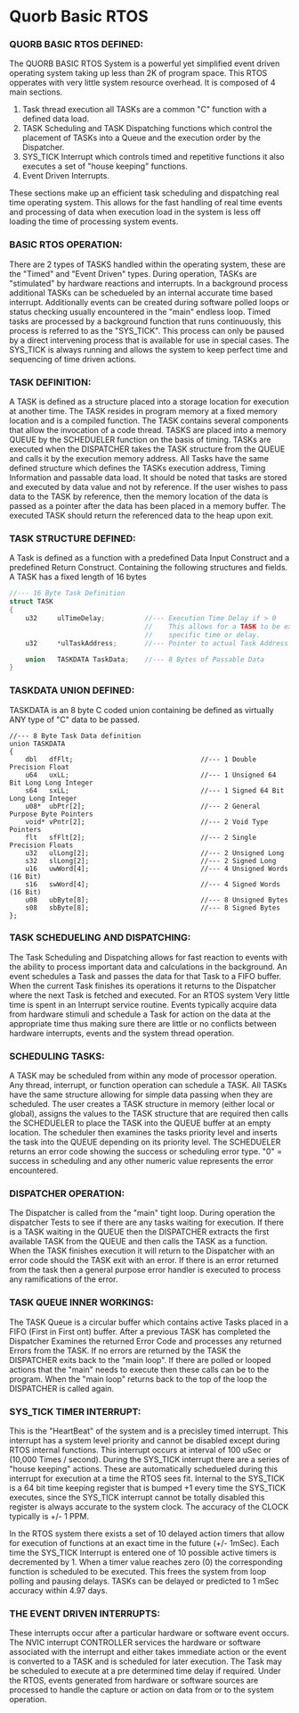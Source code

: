 # Quorb Basic RTOS


### QUORB BASIC RTOS DEFINED:
The QUORB BASIC RTOS System is a powerful yet simplified event driven operating system taking up less than 2K of program space. This RTOS opperates with very little system resource overhead.  It is composed of 4 main sections. 
1. Task thread execution all TASKs are a common "C" function with a defined data load. 
2. TASK Scheduling and TASK Dispatching functions which control the placement of TASKs into a Queue and the execution order by the Dispatcher. 
3. SYS_TICK Interrupt which controls timed and repetitive functions it also executes a set of "house keeping" functions. 
4. Event Driven Interrupts.  

These sections make up an efficient task scheduling and dispatching real time operating system. This allows for the fast handling of real time events and processing of data when execution load in the system is less off loading the time of processing system events.


### BASIC RTOS OPERATION:
There are 2 types of TASKS handled within the operating system, these are the "Timed" and "Event Driven" types. During operation, TASKs are "stimulated" by hardware reactions and interrupts. In a background process additional TASKs can be schedueled by an internal accurate time based interrupt. Additionally events can be created during software polled loops or status checking usually encountered in the "main" endless loop. Timed tasks are processed by a background function that runs continuously, this process is referred to as the "SYS_TICK".  This process can only be paused by a direct intervening process that is available for use in special cases.  The SYS_TICK is always running and allows the system to keep perfect time and sequencing of time driven actions.


### TASK DEFINITION:
A TASK is defined as a structure placed into a storage location for execution at another time.  The TASK resides in program memory at a fixed memory location and is a compiled function.  The TASK contains several components that allow the invocation of a code thread.  TASKS are placed into a memory QUEUE by the SCHEDUELER function on the basis of timing.  TASKs are executed when the DISPATCHER takes the TASK structure from the QUEUE and calls it by the execution memory address.  All Tasks have the same defined structure which defines the TASKs execution address, Timing Information and passable data load.  It should be noted that tasks are stored and executed by data value and not by reference.  If the user wishes to pass data to the TASK by reference, then the memory location of the data is passed as a pointer after the data has been placed in a memory buffer.  The executed TASK should return the referenced data to the heap upon exit.


### TASK STRUCTURE DEFINED:
A Task is defined as a function with a predefined Data Input Construct and a predefined Return Construct. Containing the following structures and fields.  A TASK has a fixed length of 16 bytes

```C
//--- 16 Byte Task Definition
struct TASK
{
    u32     ulTimeDelay;          //--- Execution Time Delay if > 0     4 Bytes
                                  //    This allows for a TASK to be executed at
                                  //    specific time or delay.
    u32     *ulTaskAddress;       //--- Pointer to actual Task Address  4 Bytes 32 bit address

    union   TASKDATA TaskData;    //--- 8 Bytes of Passable Data        8 Bytes
}
```

### TASKDATA UNION DEFINED:
TASKDATA is an 8 byte C coded union containing be defined as virtually ANY type of "C" data to be passed.

```
//--- 8 Byte Task Data definition
union TASKDATA
{
    dbl   dfFlt;                                //--- 1 Double Precision Float
    u64   uxLL;                                 //--- 1 Unsigned 64 Bit Long Long Integer
    s64   sxLL;                                 //--- 1 Signed 64 Bit Long Long Integer
    u08*  ubPtr[2];                             //--- 2 General Purpose Byte Pointers
    void* vPntr[2];                             //--- 2 Void Type Pointers
    flt   sfFlt[2];                             //--- 2 Single Precision Floats
    u32   ulLong[2];                            //--- 2 Unsigned Long
    s32   slLong[2];                            //--- 2 Signed Long
    u16   uwWord[4];                            //--- 4 Unsigned Words (16 Bit)
    s16   swWord[4];                            //--- 4 Signed Words (16 Bit)
    u08   ubByte[8];                            //--- 8 Unsigned Bytes
    s08   sbByte[8];                            //--- 8 Signed Bytes
};
```

### TASK SCHEDUELING AND DISPATCHING:
The Task Scheduling and Dispatching allows for fast reaction to events with the ability to process important data and calculations in the background.  An event schedules a Task and passes the data for that Task to a FIFO buffer.  When the current Task finishes its operations it returns to the Dispatcher where the next Task is fetched and executed.  For an RTOS system Very little time is spent in an Interrupt service routine. Events typically acquire data from hardware stimuli and schedule a Task for action on the data at the appropriate time thus making sure there are little or no conflicts between hardware interrupts, events and the system thread operation.


### SCHEDULING TASKS:
A TASK may be scheduled from within any mode of processor operation. Any thread, interrupt, or function operation can schedule a TASK.  All TASKs have the same structure allowing for simple data passing when they are scheduled.  The user creates a TASK structure in memory (either local or global), assigns the values to the TASK structure that are required then calls the SCHEDUELER to place the TASK into the QUEUE buffer at an empty location.  The scheduler then examines the tasks priority level and inserts the task into the QUEUE depending on its priority level.  The SCHEDUELER returns an error code showing the success or scheduling error type.  "0" = success in scheduling and any other numeric value represents the error encountered.


### DISPATCHER OPERATION:
The Dispatcher is called from the "main" tight loop.  During operation the dispatcher Tests to see if there are any tasks waiting for execution.  If there is a TASK waiting in the QUEUE then the DISPATCHER extracts the first available TASK from the QUEUE and
then calls the TASK as a function.  When the TASK finishes execution it will return to the Dispatcher with an error code should the TASK exit with an error.  If there is an error returned from the task then a general purpose error handler is executed to process any ramifications of the error.


### TASK QUEUE INNER WORKINGS:
The TASK Queue is a circular buffer which contains active Tasks placed in a FIFO (First in First ont) buffer.
After a previous TASK has completed the Dispatcher Examines the returned Error Code and processes any returned Errors from the TASK.  If no errors are returned by the TASK the DISPATCHER exits back to the "main loop".  If there are polled or looped actions that the "main" needs to execute then these calls can be to the program.  When the "main loop" returns back to the top of the loop the DISPATCHER is called again.


### SYS_TICK TIMER INTERRUPT:
This is the "HeartBeat" of the system and is a precisley timed interrupt.  This interrupt has a system level priority and cannot be  disabled except during RTOS internal functions.  This interrupt occurs at interval of 100 uSec or (10,000 Times / second). During the SYS_TICK interrupt there are a series of "house keeping" actions.  These are automatically schedueled during this interrupt for execution at a time the RTOS sees fit.  Internal to the SYS_TICK is a 64 bit time keeping register that is bumped +1 every time the SYS_TICK executes, since the SYS_TICK interrupt cannot be totally disabled this register is always accurate to the system clock. The accuracy of the CLOCK typically is +/- 1 PPM.

In the RTOS system there exists a set of 10 delayed action timers that allow for execution of functions at an exact time in the future (+/- 1mSec). Each time the SYS_TICK Interrupt is entered one of 10 possible active timers is decremented by 1.  When a timer value reaches zero (0) the corresponding function is scheduled to be executed. This frees the system from loop polling and pausing delays.  TASKs can be delayed or predicted to 1 mSec accuracy within 4.97 days.


### THE EVENT DRIVEN INTERRUPTS:
These interrupts occur after a particular hardware or software event occurs.  The NVIC interrupt CONTROLLER services the hardware or software associated with the interrupt and either takes immediate action or the event is converted to a TASK and is scheduled for later execution. The Task may be scheduled to execute at a pre determined time delay if required.  Under the RTOS, events generated from hardware or software sources are processed to handle the capture or action on data from or to the system operation.
